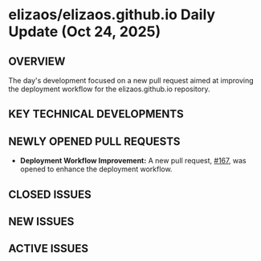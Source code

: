 # elizaos/elizaos.github.io Daily Update (Oct 24, 2025)
## OVERVIEW 
The day's development focused on a new pull request aimed at improving the deployment workflow for the elizaos.github.io repository.

## KEY TECHNICAL DEVELOPMENTS

## NEWLY OPENED PULL REQUESTS
*   **Deployment Workflow Improvement:** A new pull request, [#167](https://github.com/elizaos/elizaos.github.io/pull/167), was opened to enhance the deployment workflow.

## CLOSED ISSUES

## NEW ISSUES

## ACTIVE ISSUES